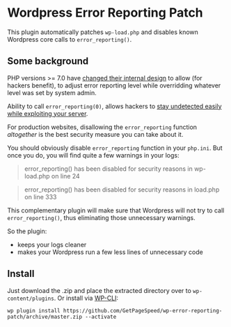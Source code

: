 # Wordpress Error Reporting Patch

This plugin automatically patches `wp-load.php` and disables known Wordpress core calls to `error_reporting()`.

## Some background

PHP versions >= 7.0 have [changed their internal design](https://bugs.php.net/bug.php?id=71340) to allow (for hackers benefit), to adjust error reporting level while overridding whatever level was set by system admin.

Ability to call `error_reporting(0)`, allows hackers to [stay undetected easily while exploiting your server](https://www.getpagespeed.com/server-setup/security/php-security-disable-error_reporting-now). 

For production websites, disallowing the `error_reporting` function *altogether* is the best security measure you can take about it. 

You should obviously disable `error_reporting` function in your `php.ini`. But once you do, you will find quite a few warnings in your logs:

> error_reporting() has been disabled for security reasons in wp-load.php on line 24

> error_reporting() has been disabled for security reasons in load.php on line 333

This complementary plugin will make sure that Wordpress will not try to call `error_reporting()`, thus eliminating those unnecessary warnings.

So the plugin:

* keeps your logs cleaner
* makes your Wordpress run a few less lines of unnecessary code

## Install

Just download the .zip and place the extracted directory over to `wp-content/plugins`. Or install via [WP-CLI](https://www.getpagespeed.com/web-apps/wordpress/wp-cli):

    wp plugin install https://github.com/GetPageSpeed/wp-error-reporting-patch/archive/master.zip --activate

